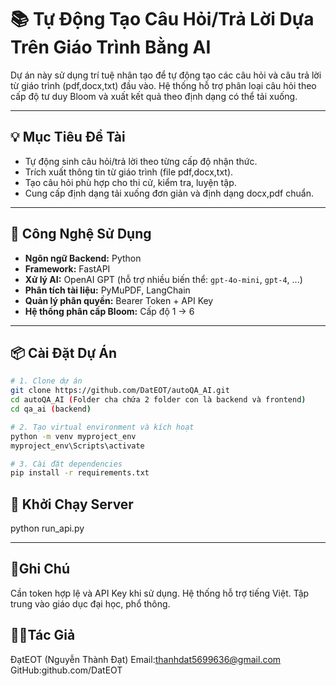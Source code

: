 # 📚 Tự Động Tạo Câu Hỏi/Trả Lời Dựa Trên Giáo Trình Bằng AI

Dự án này sử dụng trí tuệ nhân tạo để tự động tạo các câu hỏi và câu trả lời từ giáo trình (pdf,docx,txt) đầu vào. Hệ thống hỗ trợ phân loại câu hỏi theo cấp độ tư duy Bloom và xuất kết quả theo định dạng có thể tải xuống.

---

## 💡 Mục Tiêu Đề Tài

- Tự động sinh câu hỏi/trả lời theo từng cấp độ nhận thức.
- Trích xuất thông tin từ giáo trình (file pdf,docx,txt).
- Tạo câu hỏi phù hợp cho thi cử, kiểm tra, luyện tập.
- Cung cấp định dạng tải xuống đơn giản và định dạng docx,pdf chuẩn.

---

## 🧰 Công Nghệ Sử Dụng

- **Ngôn ngữ Backend:** Python
- **Framework:** FastAPI
- **Xử lý AI:** OpenAI GPT (hỗ trợ nhiều biến thể: `gpt-4o-mini`, `gpt-4`, ...)
- **Phân tích tài liệu:** PyMuPDF, LangChain
- **Quản lý phân quyền:** Bearer Token + API Key
- **Hệ thống phân cấp Bloom:** Cấp độ 1 → 6

---

## 📦 Cài Đặt Dự Án

```bash
# 1. Clone dự án
git clone https://github.com/DatEOT/autoQA_AI.git
cd autoQA_AI (Folder cha chứa 2 folder con là backend và frontend)
cd qa_ai (backend)

# 2. Tạo virtual environment và kích hoạt
python -m venv myproject_env
myproject_env\Scripts\activate

# 3. Cài đặt dependencies
pip install -r requirements.txt

```

## 🚀 Khởi Chạy Server

python run_api.py

---

## 📌Ghi Chú

Cần token hợp lệ và API Key khi sử dụng.
Hệ thống hỗ trợ tiếng Việt.
Tập trung vào giáo dục đại học, phổ thông.

## 🧑‍💻Tác Giả

ĐạtEOT (Nguyễn Thành Đạt)
Email:thanhdat5699636@gmail.com
GitHub:github.com/DatEOT
